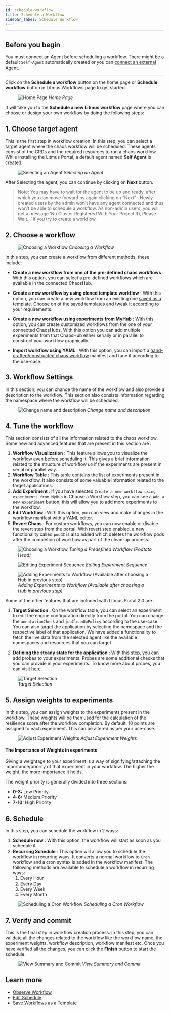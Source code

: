 ```yaml
---
id: schedule-workflow
title: Schedule a Workflow
sidebar_label: Schedule Workflow
---
```


---

## Before you begin

You must connect an Agent before scheduling a workflow. There might be a default `Self-Agent` automatically created or you can [connect an external Agent](../litmusctl/installation.md).

---

Click on the **Schedule a workflow** button on the home page or **Schedule workflow** button in Litmus Workflows page to get started.

<figure>
<img src={require('../assets/user-guides/injecting-fault/schedule-workflow/home-schedule-button.png').default} alt="Home Page" />
<i>Home Page</i>
</figure>

It will take you to the **Schedule a new Litmus workflow** page where you can choose or design your own workflow by doing the following steps:

## 1. Choose target agent

This is the first step in workflow creation. In this step, you can select a target agent where the chaos workflow will be scheduled. These agents consist of the CRDs and the required resources to run a chaos workflow.
While installing the Litmus Portal, a default agent named **Self Agent** is created.

<figure>
<img src={require('../assets/user-guides/injecting-fault/schedule-workflow/select-agent.png').default} alt="Selecting an Agent" />
<i>Selecting an Agent</i>
</figure>

After Selecting the agent, you can continue by clicking on **Next** button.

> Note: You may have to wait for the agent to be up and ready, after which you can move forward by again clicking on “Next” . Newly created users by the admin won't have any agent connected and thus won't be able to schedule a workflow. As non-admin users, you will get a message ‘No Cluster Registered With Your Project ID, Please Wait…’ if you try to create a workflow.

## 2. Choose a workflow

<figure>
<img src={require('../assets/user-guides/injecting-fault/schedule-workflow/choose-workflow.png').default} alt="Choosing a Workflow" />
<i>Choosing a Workflow</i>
</figure>

In this step, you can create a workflow from different methods, these include:

- **Create a new workflow from one of the pre-defined chaos workflows** : With this option, you can select a pre-defined workflows which are available in the connected ChaosHub.

- **Create a new workflow by using cloned template workflow** : With this option, you can create a new workflow from an existing one [saved as a template](save-as-template.md). Choose on of the saved templates and tweak it according to your requirements.

- **Create a new workflow using experiments from MyHub** : With this option, you can create customized workflows from the one of your connected ChaosHubs. With this option you can add multiple experiments from that ChaosHub either serially or in parallel to construct your workflow graphically.

- **Import workflow using YAML** : With this option, you can import a [hand-crafted/constructed chaos workflow](construct-workflow.md) manifest and tune it according to the use-case.

## 3. Workflow Settings

In this section, you can change the name of the workflow and also provide a description to the workflow. This section also consists information regarding the namespace where the workflow will be scheduled.

<figure>
<img src={require('../assets/user-guides/injecting-fault/schedule-workflow/workflow-setting.png').default} alt="Change name and description" />
<i>Change name and description</i>
</figure>

## 4. Tune the workflow

This section consists of all the information related to the chaos workflow.
Some new and advanced features that are present in this section are :

1. **Workflow Visualization** : This feature allows you to visualize the workflow even before scheduling it.
   This gives a brief information related to the structure of workflow <i>i.e</i> if the experiments are present in serial or parallel way.
2. **Workflow Table** : This table contains the list of experiments present in the workflow. It also consists of some valuable information related to the target applications.
3. **Add Experiment** : If you have selected `Create a new workflow using experiments from MyHub` in Choose a Workflow step, you can see a `Add a new experiment` button, this will allow you to add more experiments to the workflow.
4. **Edit Workflow** : With this option, you can view and make changes in the workflow manifest with a YAML editor.
5. **Revert Chaos** : For custom workflows, you can now enable or disable the revert step from the portal.
   With revert step enabled, a new functionality called `podGC` is also added which deletes the workflow pods after the completion of workflow as part of the clean-up process.

<figure>
<img src={require('../assets/user-guides/injecting-fault/schedule-workflow/edit-predefined-workflow.png').default} alt="Choosing a Workflow" />
<i>Tuning a Predefined Workflow (Podtato Head)</i>
</figure>

<figure>
<img src={require('../assets/user-guides/injecting-fault/schedule-workflow/edit-sequence.png').default} alt="Editing Experiment Sequence" />
<i>Editing Experiment Sequence</i>
</figure>

<figure>
<img src={require('../assets/user-guides/injecting-fault/schedule-workflow/add-experiments.png').default} alt="Adding Experiments to Workflow (Available after choosing a Hub in previous step)" />
<i>Adding Experiments to Workflow (Available after choosing a Hub in previous step)</i>
</figure>

Some of the other features that are included with Litmus Portal 2.0 are :

1. **Target Selection** : On the workflow table, you can select an experiment to edit the engine configuration directly from the portal. You can change the `annotationCheck` and `jobCleanUpPolicy` according to the use-case.
   You can also target the application by selecting the namespace and the respective label of that application. We have added a functionality to fetch the live data from the selected agent like the available namespaces and resources that you can target.

2. **Defining the steady state for the application** : With this step, you can add probes to your experiments. Probes are some additional checks that you can provide in your experiments. To know more about probes, you can visit [here](../concepts/probes.md).

<figure>
<img src={require('../assets/user-guides/injecting-fault/schedule-workflow/target-selection.png').default} alt="Target Selection" />
<br />
<i>Target Selection</i>
</figure>

## 5. Assign weights to experiments

In this step, you can assign weights to the experiments present in the workflow. These weights will be then used for the calculation of the resilience score after the workflow completion. By default, 10 points are assigned to each experiment. This can be altered as per your use-case.

<figure>
<img src={require('../assets/user-guides/injecting-fault/schedule-workflow/adjust-weights.png').default} alt="Adjust Experiment Weights" />
<i>Adjust Experiment Weights</i>
</figure>

#### **The Importance of Weights in experiments**

Giving a weightage to your experiment is a way of signifying/attaching the importance/priority of that experiment in your workflow. The higher the weight, the more importance it holds.

The weight priority is generally divided into three sections:

- **0-3:** Low Priority
- **4-6:** Medium Priority
- **7-10:** High Priority

## 6. Schedule

In this step, you can schedule the workflow in 2 ways:

1. **Schedule now** : With this option, the workflow will start as soon as you schedule it.
2. **Recurring Schedule** : This option will allow you to schedule the workflow in recurring ways. It converts a normal workflow to `Cron` workflow and a cron syntax is added in the workflow manifest. The following methods are available to schedule a workflow in recurring ways:
   1. Every Hour
   2. Every Day
   3. Every Week
   4. Every Month

<figure>
<img src={require('../assets/user-guides/injecting-fault/schedule-workflow/schedule.png').default} alt="Scheduling a Cron Workflow" />
<i>Scheduling a Cron Workflow</i>
</figure>

## 7. Verify and commit

This is the final step in workflow creation process. In this step, you can validate all the changes related to the workflow like the workflow name, the experiment weights, workflow description, workflow manifest etc. Once you have verified all the changes, you can click the **Finish** button to start the schedule.

<figure>
<img src={require('../assets/user-guides/injecting-fault/schedule-workflow/verify-commit.png').default} alt="View Summary and Commit" />
<i>View Summary and Commit</i>
</figure>

## Learn more

- [Observe Workflow](observe-workflow.md)
- [Edit Schedule](edit-schedule.md)
- [Save Workflows as a Template](save-as-template.md)
